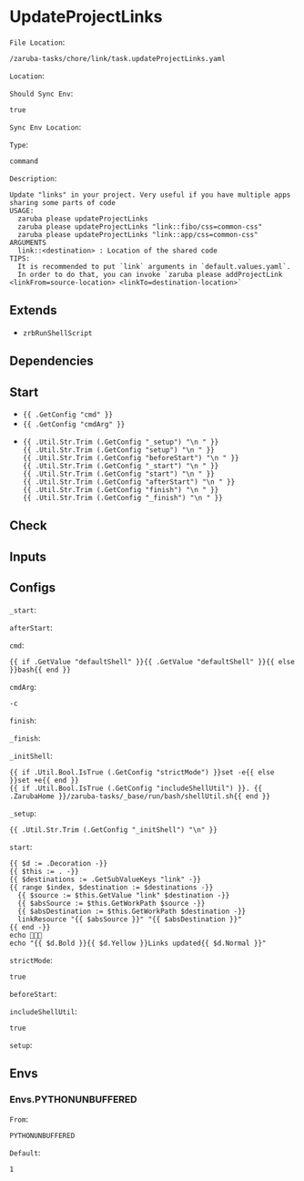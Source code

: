 
# UpdateProjectLinks

`File Location`:

    /zaruba-tasks/chore/link/task.updateProjectLinks.yaml


`Location`:




`Should Sync Env`:

    true


`Sync Env Location`:




`Type`:

    command


`Description`:

    Update "links" in your project. Very useful if you have multiple apps sharing some parts of code
    USAGE:
      zaruba please updateProjectLinks
      zaruba please updateProjectLinks "link::fibo/css=common-css"
      zaruba please updateProjectLinks "link::app/css=common-css"
    ARGUMENTS
      link::<destination> : Location of the shared code
    TIPS:
      It is recommended to put `link` arguments in `default.values.yaml`.
      In order to do that, you can invoke `zaruba please addProjectLink <linkFrom=source-location> <linkTo=destination-location>`




## Extends

* `zrbRunShellScript`


## Dependencies




## Start

* `{{ .GetConfig "cmd" }}`
* `{{ .GetConfig "cmdArg" }}`
*
    ```
    {{ .Util.Str.Trim (.GetConfig "_setup") "\n " }}
    {{ .Util.Str.Trim (.GetConfig "setup") "\n " }}
    {{ .Util.Str.Trim (.GetConfig "beforeStart") "\n " }}
    {{ .Util.Str.Trim (.GetConfig "_start") "\n " }}
    {{ .Util.Str.Trim (.GetConfig "start") "\n " }}
    {{ .Util.Str.Trim (.GetConfig "afterStart") "\n " }}
    {{ .Util.Str.Trim (.GetConfig "finish") "\n " }}
    {{ .Util.Str.Trim (.GetConfig "_finish") "\n " }}

    ```


## Check




## Inputs


## Configs

`_start`:




`afterStart`:




`cmd`:

    {{ if .GetValue "defaultShell" }}{{ .GetValue "defaultShell" }}{{ else }}bash{{ end }}


`cmdArg`:

    -c


`finish`:




`_finish`:




`_initShell`:

    {{ if .Util.Bool.IsTrue (.GetConfig "strictMode") }}set -e{{ else }}set +e{{ end }}
    {{ if .Util.Bool.IsTrue (.GetConfig "includeShellUtil") }}. {{ .ZarubaHome }}/zaruba-tasks/_base/run/bash/shellUtil.sh{{ end }}



`_setup`:

    {{ .Util.Str.Trim (.GetConfig "_initShell") "\n" }}


`start`:

    {{ $d := .Decoration -}}
    {{ $this := . -}}
    {{ $destinations := .GetSubValueKeys "link" -}}
    {{ range $index, $destination := $destinations -}}
      {{ $source := $this.GetValue "link" $destination -}}
      {{ $absSource := $this.GetWorkPath $source -}}
      {{ $absDestination := $this.GetWorkPath $destination -}}
      linkResource "{{ $absSource }}" "{{ $absDestination }}"
    {{ end -}}
    echo 🎉🎉🎉
    echo "{{ $d.Bold }}{{ $d.Yellow }}Links updated{{ $d.Normal }}"



`strictMode`:

    true


`beforeStart`:




`includeShellUtil`:

    true


`setup`:





## Envs


### Envs.PYTHONUNBUFFERED

`From`:

    PYTHONUNBUFFERED


`Default`:

    1